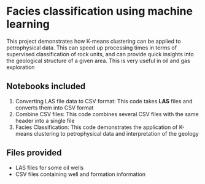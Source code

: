 # Facies classification using machine learning
This project demonstrates how K-means clustering can be applied to petrophysical data. This can speed up processing times in terms of supervised classification of rock units, and can provide quick insights into the geological structure of a given area. This is very useful in oil and gas exploration

## Notebooks included
1. Converting LAS file data to CSV format: This code takes **LAS** files and converts them into CSV format
2. Combine CSV files: This code combines several CSV files with the same header into a single file
3. Facies Classification: This code demonstrates the application of K-means clustering to petrophysical data and interpretation of the geology


## Files provided
* LAS files for some oil wells
* CSV files containing well and formation information
